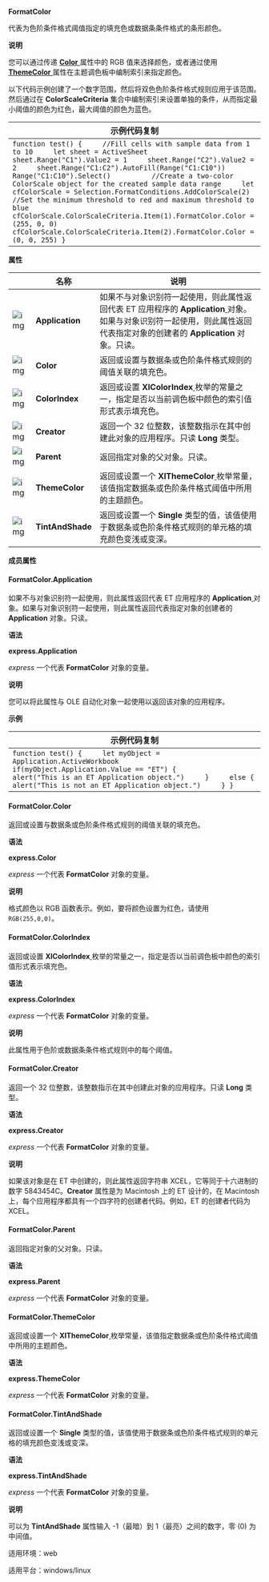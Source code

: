 **FormatColor**



代表为色阶条件格式阈值指定的填充色或数据条条件格式的条形颜色。

**说明**

您可以通过传递 [**Color** ](https://qn.cache.wpscdn.cn/encs/doc/office_v19/apiObjectTemplate.htm?page=topics/WPS%20%E5%9F%BA%E7%A1%80%E6%8E%A5%E5%8F%A3/%E8%A1%A8%E6%A0%BC%20API%20%E5%8F%82%E8%80%83/FormatColor/FormatColor%20.htm#FormatColor.Color)属性中的 RGB 值来选择颜色，或者通过使用 [**ThemeColor** ](https://qn.cache.wpscdn.cn/encs/doc/office_v19/apiObjectTemplate.htm?page=topics/WPS%20%E5%9F%BA%E7%A1%80%E6%8E%A5%E5%8F%A3/%E8%A1%A8%E6%A0%BC%20API%20%E5%8F%82%E8%80%83/FormatColor/FormatColor%20.htm#FormatColor.ThemeColor)属性在主题调色板中编制索引来指定颜色。

以下代码示例创建了一个数字范围，然后将双色色阶条件格式规则应用于该范围。然后通过在 **ColorScaleCriteria** 集合中编制索引来设置单独的条件，从而指定最小阈值的颜色为红色，最大阈值的颜色为蓝色。

| 示例代码复制                                                 |
| ------------------------------------------------------------ |
| `function test() {     //Fill cells with sample data from 1 to 10     let sheet = ActiveSheet     sheet.Range("C1").Value2 = 1     sheet.Range("C2").Value2 = 2     sheet.Range("C1:C2").AutoFill(Range("C1:C10"))          Range("C1:C10").Select()          //Create a two-color ColorScale object for the created sample data range     let cfColorScale = Selection.FormatConditions.AddColorScale(2)          //Set the minimum threshold to red and maximum threshold to blue     cfColorScale.ColorScaleCriteria.Item(1).FormatColor.Color = (255, 0, 0)     cfColorScale.ColorScaleCriteria.Item(2).FormatColor.Color = (0, 0, 255) }` |

**属性**

|                                                              | 名称             | 说明                                                         |
| ------------------------------------------------------------ | ---------------- | ------------------------------------------------------------ |
| ![img](https://qn.cache.wpscdn.cn/encs/doc/office_v19/gif/properties.gif) | **Application**  | 如果不与对象识别符一起使用，则此属性返回代表 ET 应用程序的 **Application**[ ](https://qn.cache.wpscdn.cn/encs/doc/office_v19/apiObjectTemplate.htm?page=topics/WPS%20%E5%9F%BA%E7%A1%80%E6%8E%A5%E5%8F%A3/%E8%A1%A8%E6%A0%BC%20API%20%E5%8F%82%E8%80%83/Application/Application%20.htm#jsObject_Application)对象。如果与对象识别符一起使用，则此属性返回代表指定对象的创建者的 **Application** 对象。只读。 |
| ![img](https://qn.cache.wpscdn.cn/encs/doc/office_v19/gif/properties.gif) | **Color**        | 返回或设置与数据条或色阶条件格式规则的阈值关联的填充色。     |
| ![img](https://qn.cache.wpscdn.cn/encs/doc/office_v19/gif/properties.gif) | **ColorIndex**   | 返回或设置 **XlColorIndex**[ ](https://qn.cache.wpscdn.cn/encs/doc/office_v19/topics/WPS%20%E5%9F%BA%E7%A1%80%E6%8E%A5%E5%8F%A3/%E8%A1%A8%E6%A0%BC%20API%20%E5%8F%82%E8%80%83/%E6%9E%9A%E4%B8%BE/XlColorIndex%20%E6%9E%9A%E4%B8%BE.html)枚举的常量之一，指定是否以当前调色板中颜色的索引值形式表示填充色。 |
| ![img](https://qn.cache.wpscdn.cn/encs/doc/office_v19/gif/properties.gif) | **Creator**      | 返回一个 32 位整数，该整数指示在其中创建此对象的应用程序。只读 **Long** 类型。 |
| ![img](https://qn.cache.wpscdn.cn/encs/doc/office_v19/gif/properties.gif) | **Parent**       | 返回指定对象的父对象。只读。                                 |
| ![img](https://qn.cache.wpscdn.cn/encs/doc/office_v19/gif/properties.gif) | **ThemeColor**   | 返回或设置一个 **XlThemeColor**[ ](https://qn.cache.wpscdn.cn/encs/doc/office_v19/topics/WPS%20%E5%9F%BA%E7%A1%80%E6%8E%A5%E5%8F%A3/%E8%A1%A8%E6%A0%BC%20API%20%E5%8F%82%E8%80%83/%E6%9E%9A%E4%B8%BE/XlThemeColor%20%E6%9E%9A%E4%B8%BE.html)枚举常量，该值指定数据条或色阶条件格式阈值中所用的主题颜色。 |
| ![img](https://qn.cache.wpscdn.cn/encs/doc/office_v19/gif/properties.gif) | **TintAndShade** | 返回或设置一个 **Single** 类型的值，该值使用于数据条或色阶条件格式规则的单元格的填充颜色变浅或变深。 |

**成员属性**

#### **FormatColor.Application**

如果不与对象识别符一起使用，则此属性返回代表 ET 应用程序的 **Application**[ ](https://qn.cache.wpscdn.cn/encs/doc/office_v19/apiObjectTemplate.htm?page=topics/WPS%20%E5%9F%BA%E7%A1%80%E6%8E%A5%E5%8F%A3/%E8%A1%A8%E6%A0%BC%20API%20%E5%8F%82%E8%80%83/Application/Application%20.htm#jsObject_Application)对象。如果与对象识别符一起使用，则此属性返回代表指定对象的创建者的 **Application** 对象。只读。

**语法**

**express.Application**

*express*   一个代表 **FormatColor** 对象的变量。

**说明**

您可以将此属性与 OLE 自动化对象一起使用以返回该对象的应用程序。

**示例**

| 示例代码复制                                                 |
| ------------------------------------------------------------ |
| `function test() {     let myObject = Application.ActiveWorkbook     if(myObject.Application.Value == "ET") {         alert("This is an ET Application object.")     }     else {         alert("This is not an ET Application object.")     } }` |

#### **FormatColor.Color**

返回或设置与数据条或色阶条件格式规则的阈值关联的填充色。

**语法**

**express.Color**

*express*   一个代表 **FormatColor** 对象的变量。

**说明**

格式颜色以 RGB 函数表示。例如，要将颜色设置为红色，请使用 `RGB(255,0,0)`。

#### **FormatColor.ColorIndex**

返回或设置 **XlColorIndex**[ ](https://qn.cache.wpscdn.cn/encs/doc/office_v19/topics/WPS%20%E5%9F%BA%E7%A1%80%E6%8E%A5%E5%8F%A3/%E8%A1%A8%E6%A0%BC%20API%20%E5%8F%82%E8%80%83/%E6%9E%9A%E4%B8%BE/XlColorIndex%20%E6%9E%9A%E4%B8%BE.html)枚举的常量之一，指定是否以当前调色板中颜色的索引值形式表示填充色。

**语法**

**express.ColorIndex**

*express*   一个代表 **FormatColor** 对象的变量。

**说明**

此属性用于色阶或数据条条件格式规则中的每个阈值。

#### **FormatColor.Creator**

返回一个 32 位整数，该整数指示在其中创建此对象的应用程序。只读 **Long** 类型。

**语法**

**express.Creator**

*express*   一个代表 **FormatColor** 对象的变量。

**说明**

如果该对象是在 ET 中创建的，则此属性返回字符串 XCEL，它等同于十六进制的数字 5843454C。**Creator** 属性是为 Macintosh 上的 ET 设计的，在 Macintosh 上，每个应用程序都具有一个四字符的创建者代码。例如，ET 的创建者代码为 XCEL。

#### **FormatColor.Parent**

返回指定对象的父对象。只读。

**语法**

**express.Parent**

*express*   一个代表 **FormatColor** 对象的变量。

#### **FormatColor.ThemeColor**

返回或设置一个 **XlThemeColor**[ ](https://qn.cache.wpscdn.cn/encs/doc/office_v19/topics/WPS%20%E5%9F%BA%E7%A1%80%E6%8E%A5%E5%8F%A3/%E8%A1%A8%E6%A0%BC%20API%20%E5%8F%82%E8%80%83/%E6%9E%9A%E4%B8%BE/XlThemeColor%20%E6%9E%9A%E4%B8%BE.html)枚举常量，该值指定数据条或色阶条件格式阈值中所用的主题颜色。

**语法**

**express.ThemeColor**

*express*   一个代表 **FormatColor** 对象的变量。

#### **FormatColor.TintAndShade**

返回或设置一个 **Single** 类型的值，该值使用于数据条或色阶条件格式规则的单元格的填充颜色变浅或变深。

**语法**

**express.TintAndShade**

*express*   一个代表 **FormatColor** 对象的变量。

**说明**

可以为 **TintAndShade** 属性输入 -1（最暗）到 1（最亮）之间的数字，零 (0) 为中间值。

适用环境：web

适用平台：windows/linux
